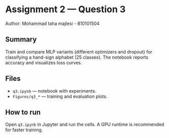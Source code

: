 # Assignment 2 — Question 3

Author: Mohammad taha majlesi - 810101504

Summary
-------
Train and compare MLP variants (different optimizers and dropout) for classifying a hand-sign alphabet (25 classes). The notebook reports accuracy and visualizes loss curves.

Files
-----
- `q3.ipynb` — notebook with experiments.
- `Figures/q3_*` — training and evaluation plots.

How to run
----------
Open `q3.ipynb` in Jupyter and run the cells. A GPU runtime is recommended for faster training.
